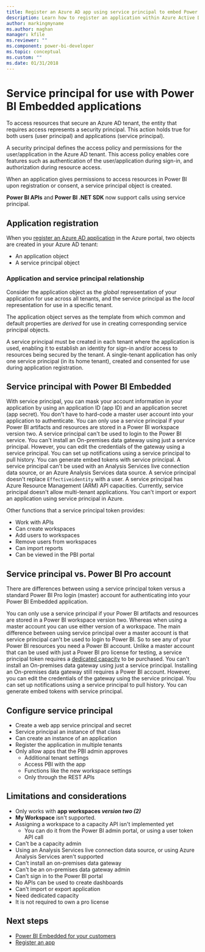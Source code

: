 ```yaml
---
title: Register an Azure AD app using service principal to embed Power BI content
description: Learn how to register an application within Azure Active Directory using service principal for use with embedding Power BI content.
author: markingmyname
ms.author: maghan
manager: kfile
ms.reviewer: ""
ms.component: power-bi-developer
ms.topic: conceptual
ms.custom: ""
ms.date: 01/31/2018
---
```


# Service principal for use with Power BI Embedded applications

To access resources that secure an Azure AD tenant, the entity that requires access represents a security principal. This action holds true for both users (user principal) and applications (service principal).

A security principal defines the access policy and permissions for the user/application in the Azure AD tenant. This access policy enables core features such as authentication of the user/application during sign-in, and authorization during resource access.

When an application gives permissions to access resources in Power BI upon registration or consent, a service principal object is created.

**Power BI APIs** and **Power BI .NET SDK** now support calls using service principal.

## Application registration

When you [register an Azure AD application](register-app.md) in the Azure portal, two objects are created in your Azure AD tenant:

- An application object
- A service principal object

### Application and service principal relationship

Consider the application object as the *global* representation of your application for use across all tenants, and the service principal as the *local* representation for use in a specific tenant.

The application object serves as the template from which common and default properties are *derived* for use in creating corresponding service principal objects.

A service principal must be created in each tenant where the application is used, enabling it to establish an identity for sign-in and/or access to resources being secured by the tenant. A single-tenant application has only one service principal (in its home tenant), created and consented for use during application registration.

## Service principal with Power BI Embedded

With service principal, you can mask your account information in your application by using an application ID (app ID) and an application secret (app secret). You don't have to hard-code a master user account into your application to authenticate. You can only use a service principal if your Power BI artifacts and resources are stored in a Power BI workspace version two. A service principal can't be used to login to the Power BI service. You can't install an On-premises data gateway using just a service principal. However, you can edit the credentials of the gateway using a service principal. You can set up notifications using a service principal to pull history. You can generate embed tokens with service principal. A service principal can't be used with an Analysis Services live connection data source, or an Azure Analysis Services data source. A service principal doesn't replace `Effectiveidentity` with a user. A service principal has Azure Resource Management (ARM) API capacities. Currently, service principal doesn't allow multi-tenant applications. You can't import or export an application using service principal in Azure.

Other functions that a service principal token provides:

- Work with APIs
- Can create workspaces
- Add users to workspaces
- Remove users from workspaces
- Can import reports
- Can be viewed in the PBI portal

## Service principal vs. Power BI Pro account

There are differences between using a service principal token versus a standard Power BI Pro login (master) account for authenticating into your Power BI Embedded application.

You can only use a service principal if your Power BI artifacts and resources are stored in a Power BI workspace version two. Whereas when using a master account you can use either version of a workspace. The main difference between using service principal over a master account is that service principal can't be used to login to Power BI. So to see any of your Power BI resources you need a Power BI account. Unlike a master account that can be used with just a Power BI pro license for testing, a service principal token requires a [dedicated capacity](azure-pbie-create-capacity.md) to be purchased. You can't install an On-premises data gateway using just a service principal. Installing an On-premises data gateway still requires a Power BI account. However, you can edit the credentials of the gateway using the service principal. You can set up notifications using a service principal to pull history. You can generate embed tokens with service principal. 

## Configure service principal

- Create a web app service principal and secret
- Service principal an instance of that class
- Can create an instance of an application
- Register the application in multiple tenants
- Only allow apps that the PBI admin approves
    - Additional tenant settings
    - Access PBI with the app
    - Functions like the new workspace settings
    - Only through the REST APIs

## Limitations and considerations

- Only works with **app workspaces *version two (2)***
- **My Workspace** isn't supported.
- Assigning a workspace to a capacity API isn't implemented yet
    - You can do it from the Power BI admin portal, or using a user token API call
- Can't be a capacity admin
- Using an Analysis Services live connection data source, or using Azure Analysis Services aren't supported
- Can't install an on-premises data gateway
- Can't be an on-premises data gateway admin
- Can't sign in to the Power BI portal
- No APIs can be used to create dashboards
- Can't import or export application
- Need dedicated capacity
- It is not required to own a pro license

## Next steps

- [Power BI Embedded for your customers](embed-sample-for-customers.md)
- [Register an app](register-app.md)